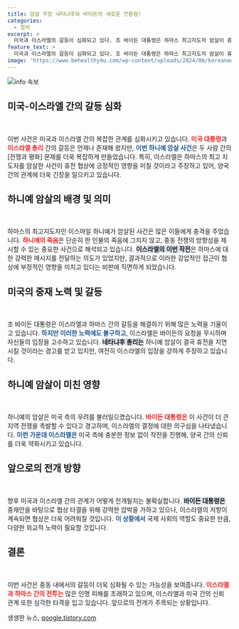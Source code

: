 ```yaml
---
title: 암살 주장 네타냐후와 바이든의 새로운 전환점!
categories:
  - 정치
excerpt: >
  미국과 이스라엘의 갈등이 심화되고 있다. 조 바이든 대통령은 하마스 최고지도자 암살이 휴전 협상에 해롭다고 지적했지만, 네타냐후 총리는 오히려 도움이 된다고 주장하며 강한 저항을 보인다. 이들의 엇갈린 입장이 중동 위기를 더욱 부채질하고 있다.
feature_text: >
  미국과 이스라엘의 갈등이 심화되고 있다. 조 바이든 대통령은 하마스 최고지도자 암살이 휴전 협상에 해롭다고 지적했지만, 네타냐후 총리는 오히려 도움이 된다고 주장하며 강한 저항을 보인다. 이들의 엇갈린 입장이 중동 위기를 더욱 부채질하고 있다.
image: 'https://www.behealthy4u.com/wp-content/uploads/2024/06/koreanews.jpg'
---
```


<p><img src="https://www.behealthy4u.com/wp-content/uploads/2024/06/koreanews.jpg" alt="info 속보" /></p>

<h2 data-ke-size="size26">미국-이스라엘 간의 갈등 심화</h2>

<p data-ke-size="size16">&nbsp;</p>

<p>이번 사건은 미국과 이스라엘 간의 복잡한 관계를 심화시키고 있습니다. <b><span style="color: #ee2323;">미국 대통령</span></b>과 <b><span style="color: #ee2323;">이스라엘 총리</span></b> 간의 갈등은 언제나 존재해 왔지만, <b><span style="color: #1a5490;">이번 하니예 암살 사건</span></b>은 두 사람 간의 [전쟁과 평화] 문제를 더욱 복잡하게 만들었습니다. 특히, 이스라엘은 하마스의 최고 지도자를 암살한 사건이 휴전 협상에 긍정적인 영향을 미칠 것이라고 주장하고 있어, 양국 간의 관계에 더욱 긴장을 일으키고 있습니다.</p>

<h2 data-ke-size="size26">하니예 암살의 배경 및 의미</h2>

<p data-ke-size="size16">&nbsp;</p>

<p>하마스의 최고지도자인 이스마일 하니예가 암살된 사건은 많은 이들에게 충격을 주었습니다. <b><span style="color: #ee2323;">하니예의 죽음</span></b>은 단순히 한 인물의 죽음에 그치지 않고, 중동 전쟁의 방향성을 제시할 수 있는 중요한 사건으로 해석되고 있습니다. <b><span style="background-color: #21538527;">이스라엘의 이번 작전</span></b>은 하마스에 대한 강력한 메시지를 전달하는 의도가 있었지만, 결과적으로 이러한 강압적인 접근이 협상에 부정적인 영향을 미치고 있다는 비판에 직면하게 되었습니다.</p>

<h2 data-ke-size="size26">미국의 중재 노력 및 갈등</h2>

<p data-ke-size="size16">&nbsp;</p>

<p>조 바이든 대통령은 이스라엘과 하마스 간의 갈등을 해결하기 위해 많은 노력을 기울이고 있습니다. <b><span style="color: #1a5490;">하지만 이러한 노력에도 불구하고</span></b>, 이스라엘은 바이든의 요청을 무시하며 자신들의 입장을 고수하고 있습니다. <b><span style="background-color: #21538527;">네타냐후 총리는</span></b> 하니예 암살이 결국 휴전을 지연시킬 것이라는 경고를 받고 있지만, 여전히 이스라엘의 입장을 강하게 주장하고 있습니다.</p>

<h2 data-ke-size="size26">하니예 암살이 미친 영향</h2>

<p data-ke-size="size16">&nbsp;</p>

<p>하니예의 암살은 미국 측의 우려를 불러일으켰습니다. <b><span style="color: #ee2323;">바이든 대통령은</span></b> 이 사건이 더 큰 지역 전쟁을 촉발할 수 있다고 경고하며, 이스라엘의 결정에 대한 의구심을 나타냈습니다. <b><span style="color: #1a5490;">이런 가운데 이스라엘은</span></b> 미국 측에 충분한 정보 없이 작전을 진행해, 양국 간의 신뢰를 더욱 약화시키고 있습니다.</p>

<h2 data-ke-size="size26">앞으로의 전개 방향</h2>

<p data-ke-size="size16">&nbsp;</p>

<p>향후 미국과 이스라엘 간의 관계가 어떻게 전개될지는 불확실합니다. <b><span style="background-color: #21538527;">바이든 대통령은</span></b> 중재안을 바탕으로 협상 타결을 위해 강력한 압박을 가하고 있으나, 이스라엘의 저항이 계속되면 협상은 더욱 어려워질 것입니다. <b><span style="color: #1a5490;">이 상황에서</span></b> 국제 사회의 역할도 중요한 만큼, 다양한 외교적 노력이 필요할 것입니다.</p>

<h2 data-ke-size="size26">결론</h2>

<p data-ke-size="size16">&nbsp;</p>

<p>이번 사건은 중동 내에서의 갈등이 더욱 심화될 수 있는 가능성을 보여줍니다. <b><span style="color: #ee2323;">이스라엘과 하마스 간의 전투는</span></b> 많은 인명 피해를 초래하고 있으며, 이스라엘과 미국 간의 신뢰 관계 또한 심각한 타격을 입고 있습니다. 앞으로의 전개가 주목되는 상황입니다.</p>
생생한 뉴스, <a href="https://qoogle.tistory.com" rel="dofollow">qoogle.tistory.com</a>



